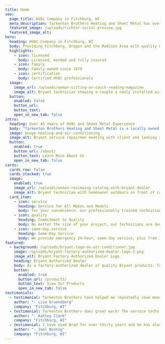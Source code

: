 ```yaml
---
title: Home
seo:
  page_title: HVAC Company in Fitchburg, WI
  meta_description: Tarkenton Brothers Heating and Sheet Metal has over 45 years of experience providing HVAC services in Fitchburg, WI. Our trained technicians are here to help you. Call us today!
  featured_image: /uploads/richter-social-preview.jpg
  featured_image_alt:
hero: 
  heading: HVAC Company in Fitchburg, WI
  body: Providing Fitchburg, Oregon and the Madison Area with quality HVAC and sheet metal services and reliable products since 1979.
  highlights: 
    - icon: licensed
      body: Licensed, bonded and fully insured
    - icon: family
      body: Family-owned since 1979
    - icon: certification
      body: Certified HVAC professionals
  image: 
    image_url: /uploads/woman-sitting-on-couch-reading-magazine
    image_alt: Bryant technician showing a couple a newly installed air conditioner
  button:
    enabled: false
    button_url: 
    button_text: 
    open_in_new_tab: false
intro:
  heading: Over 45 Years of HVAC and Sheet Metal Experience
  body: "Tarkenton Brothers Heating and Sheet Metal is a locally owned business that sells and services HVAC systems and installs complete HVAC ductwork for residential and commercial customers. We proudly represent the Bryant line of residential heating and cooling products. We service most makes and models of gas furnaces, boilers, air conditioners, humidifiers and air cleaners. Our technicians attend regular classes and training to keep up with the newest equipment and technology in the HVAC and duct metal fabrication fields."
  image: knope-heating-and-air-conditioning
  image_alt: Bryant service repairmen meeting with client and looking and furnaces and air conditioning units
  button:
    enabled: true
    button_url: /about/
    button_text: Learn More About Us
    open_in_new_tab: false
cards:
  cards_row: false
  cards_stacked: true
  image: 
    enabled: true
    image_url: /uploads/woman-reviewing-catalog-with-bryant-dealer
    image_alt: Bryant technician with homeowner outdoors in front of carrier air conditioner
  card_item:
    - icon: service
      heading: Service for All Makes and Models
      body: For your convenience, our professionally trained technicians can service any make or model.
    - icon: quality
      heading: Commitment to Quality
      body: No matter the size of your project, our technicians are dedicated to providing the same quality equipment and service.
    - icon: same-day-service
      heading: Same-Day Service
      body: We provide emergency 24-hour, same-day service, plus free in-home estimates.
featured:
  - background: /uploads/bryant-logo-on-air-conditioner.jpg
    image: /uploads/bryant-factory-authorized-dealer-logo-2.png
    image_alt: Bryant Factory Authorized Dealer Logo
    heading: Bryant Authorized Dealer
    body: As a factory-authorized dealer of quality Bryant products, Tarkenton Brothers Heating and Sheet Metal knows the value of quality products and equipment. We offer a large selection of Energy Star products ranging from air conditioners and furnaces to air purifiers, ductless split systems and more.
    button:
      enabled: true
      button_url: /products/
      button_text: View Our Products
      open_in_new_tab: false
testimonials:
  - testimonial: Tarkenton Brothers have helped me repeatedly save money on my heating and cooling systems. When there is an issue, they came out within 24 hours to fix my air conditioner. They are always friendly and I feel I get a very good value with them.
    author: "- Lisa Grueneberg"
    company: "Fitchburg, WI"
  - testimonial: Tarkenton Brothers does great work! The service techs are so friendly and responsive. Thanks for saving the day!
    author: "- Ashley Clark"
    company: "Fitchburg, WI"
  - testimonial: I have used Brad for over thirty years and he has always done a great job for me. He has handled many emergencies over the years for me at home and at my rental properties. He is hard-working, fair and honest. I highly recommend Brad and Tarkenton Brothers  for any heating or air conditioning needs.
    author: "- Joel Winnig"
    company: "Fitchburg, WI"
---
```

